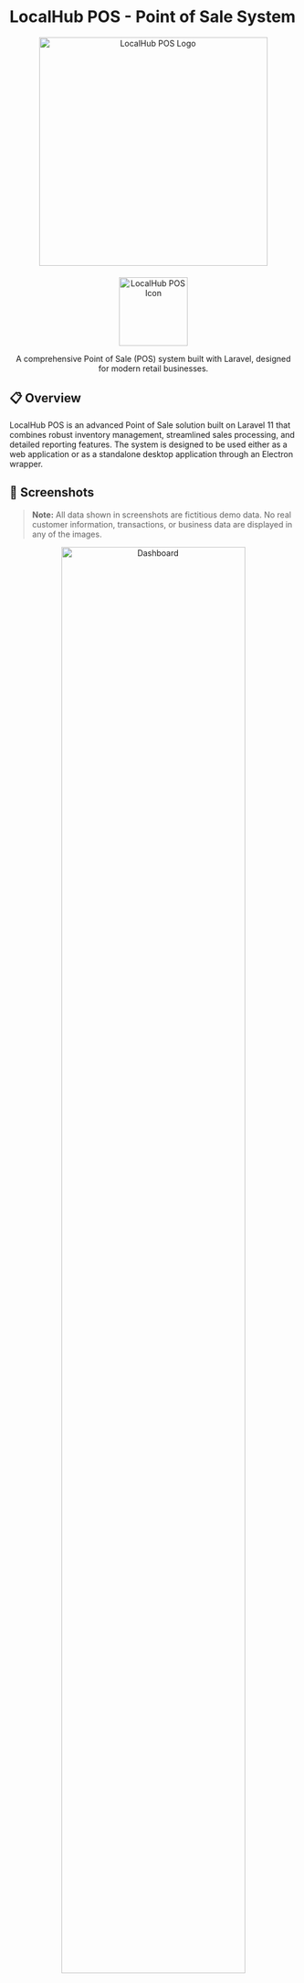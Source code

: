 # LocalHub POS - Point of Sale System

<div align="center">
  <img src="public/images/logo.png" alt="LocalHub POS Logo" width="400">
<br>
  <img src="public/images/logo-text.png" alt="LocalHub POS Icon" width="120" style="margin-top: 20px;">
</div>

<p align="center">
  A comprehensive Point of Sale (POS) system built with Laravel, designed for modern retail businesses.
</p>

## 📋 Overview

LocalHub POS is an advanced Point of Sale solution built on Laravel 11 that combines robust inventory management, streamlined sales processing, and detailed reporting features. The system is designed to be used either as a web application or as a standalone desktop application through an Electron wrapper.

## 📸 Screenshots

> **Note:** All data shown in screenshots are fictitious demo data. No real customer information, transactions, or business data are displayed in any of the images.

<p align="center">
  <img src="public/screenshots/dashboard.png" alt="Dashboard" width="80%">
  <p align="center"><em>Dashboard - Main administrative interface</em></p>
</p>

<div style="display: flex; justify-content: space-between; margin-bottom: 20px;">
  <div style="flex: 1; margin-right: 10px;">
    <img src="public/screenshots/pos-screen.png" alt="POS Screen" width="100%">
    <p align="center"><em>POS Interface - Streamlined checkout process</em></p>
  </div>
  <div style="flex: 1; margin-left: 10px;">
    <img src="public/screenshots/inventory.png" alt="Inventory Management" width="100%">
    <p align="center"><em>Inventory Management - Stock tracking and control</em></p>
  </div>
</div>

<div style="display: flex; justify-content: space-between;">
  <div style="flex: 1; margin-right: 10px;">
    <img src="public/screenshots/reports.png" alt="Sales Reports" width="100%">
    <p align="center"><em>Sales Reports - Detailed analytics and insights</em></p>
  </div>
  <div style="flex: 1; margin-left: 10px;">
    <img src="public/screenshots/receipt.png" alt="Receipt Preview" width="100%">
    <p align="center"><em>Sale Preview - Professional customer receipts, Refunds and Exchanges</em></p>
  </div>
</div>

## 🌟 Key Features

### 💼 Sales Management
- **Multi-payment processing**: Support for Cash, Credit Card, Mobile Pay, and COD
- **Intuitive Sales UI**: Fast checkout process with product search and scanning
- **Discount System**: Apply percentage or fixed discounts to entire sales or individual items
- **Returns & Exchanges**: Process returns and exchanges with full tracking
- **Gift Items**: Add complementary items to any purchase

### 📦 Inventory Management
- **Complete CRUD Operations**: For Products, Categories, and Brands
- **Stock Control**: Real-time inventory tracking with low stock alerts
- **Product Variants**: Support for products with multiple variants (size, color)
- **Parent-Child Relationships**: Group related products under a parent item
- **Bulk Import/Export**: Import/export inventory data via Excel/CSV

### 🏷️ Barcode System
- **Automatic Generation**: Generate barcodes for all inventory items
- **Custom Label Printing**: Print barcode labels in various formats
- **Scanning Support**: Scan barcodes using device camera or barcode scanner
- **Label Customization**: Customize barcode label appearance

### 🧾 Receipts & Invoices
- **Thermal Printing**: Direct integration with thermal receipt printers
- **PDF Generation**: Generate professional PDF invoices
- **Customizable Templates**: Customize receipt/invoice layout and content
- **Digital Receipts**: Option to email receipts to customers

### 📊 Reporting & Analytics
- **Sales Reports**: Daily, weekly, monthly, and custom date range reports
- **Inventory Reports**: Stock levels, inventory valuation, and movement history
- **Payment Method Reports**: Track sales by payment method
- **Brand Performance**: Analyze sales performance by brand
- **Excel/CSV Export**: Export all reports in various formats

### 💵 Cash Management
- **Cash Tracking**: Monitor cash drawer contents
- **End-of-day Reconciliation**: Verify cash against sales records
- **Expense Recording**: Log and categorize business expenses
- **Cash Flow Reports**: Track all cash movements

### ⚙️ Store Settings
- **Customizable Branding**: Configure store name, logo, and contact information
- **Receipt Customization**: Customize receipt footer messages and policies
- **User Management**: Create and manage user accounts with different access levels
- **System Preferences**: Configure system behavior and defaults

## 💻 Technical Features

### 🖥️ Desktop Application
- **Cross-platform Desktop App**: Run as a standalone application on Windows and macOS
- **Offline Capability**: Core functionality works without internet connection
- **Native Printer Integration**: Direct integration with receipt printers

### 🔒 Security
- **Role-based Access Control**: Different permission levels for Admins, Managers, and Cashiers
- **Audit Trail**: Track all important system actions
- **Secure Authentication**: Modern authentication flow with Laravel Breeze

### 🔧 Integration & Backup
- **Automated Backups**: Scheduled database backups with Spatie Laravel Backup
- **Export/Import System**: Export and import system data for migration
- **API Endpoints**: RESTful API for potential integrations

## 🎯 Project Purpose

LocalHub POS was developed to provide small to medium-sized retail businesses with an affordable yet powerful point of sale solution. It addresses common pain points in retail operations:

- Complex inventory management with parent-child product relationships
- Need for detailed sales analytics and reporting
- Efficient barcode generation and scanning 
- Professional receipt generation and printing
- Cash management and reconciliation
- Multi-user access with role-based permissions

Whether you run a clothing store with multiple variants, a grocery store with inventory tracking needs, or any retail business requiring sales and inventory management, LocalHub POS provides the tools you need.

## 💻 Technologies Used

This project leverages a modern tech stack:

### Backend
- **Laravel 11.x** - PHP framework providing the core architecture
- **MySQL** - Database system for data storage
- **Spatie Permissions** - Role and permission management
- **Spatie Backup** - Automated database backups
- **Laravel Breeze** - Authentication scaffolding

### Frontend
- **TailwindCSS** - Utility-first CSS framework
- **AlpineJS** - Lightweight JavaScript framework
- **Filament** - Admin panel and CRUD interface
- **Blade** - Laravel's templating engine

### Third-party Integrations
- **Picqer Barcode Generator** - For barcode generation
- **Mike42/escpos-php** - For thermal receipt printing
- **Laravel Excel/CSV** - For importing/exporting data
- **Laravel DomPDF** - For PDF generation

### Desktop Application
- **Electron.js** - For wrapping the web app as a desktop application

## 🏗️ Project Structure

```
app/
├── Console/            # Console commands
├── Exports/            # Excel export definitions
├── Http/               # Controllers, Middleware, Requests
├── Models/             # Eloquent models
├── Providers/          # Service providers
└── Services/           # Business logic services

config/                 # Configuration files
database/
├── migrations/         # Database migrations
└── seeders/            # Database seeders

public/                 # Publicly accessible files
├── build/              # Compiled assets
└── images/             # Static images

resources/              # Frontend resources
└── views/              # Blade templates
```

## 🤝 Contributing

We welcome contributions to LocalHub POS! Here's how you can help:

1. Fork the repository
2. Create your feature branch (`git checkout -b feature/amazing-feature`)
3. Commit your changes (`git commit -m 'Add some amazing feature'`)
4. Push to the branch (`git push origin feature/amazing-feature`)
5. Open a Pull Request

Please make sure to update tests as appropriate.

## 🐛 Bug Reporting

Found a bug? Please report it by creating an issue in this repository. Be sure to include:

- Detailed description of the bug
- Steps to reproduce
- Expected behavior
- Screenshots (if applicable)
- System information

## 📝 Development Roadmap

Future plans for LocalHub POS include:

- [ ] Integration with payment gateways (Stripe, PayPal)
- [ ] Customer loyalty program
- [ ] Multi-language support
- [ ] Advanced inventory forecasting
- [ ] Mobile app version
- [ ] Cloud synchronization across multiple devices
- [ ] Enhanced reporting and analytics

## 📜 Changelog

### v1.0.0 (April 2025)
- Initial release with core POS functionality
- Inventory management
- Sales processing
- Reporting system
- Desktop application wrapper

## 📦 Installation

### Requirements
- PHP 8.2 or higher
- MySQL 5.7 or higher
- Composer
- Node.js and NPM

### Web Application Setup

```bash
# Clone the repository
git clone https://github.com/yourusername/localhub-pos.git
cd localhub-pos

# Install PHP dependencies
composer install

# Install JavaScript dependencies
npm install

# Create environment file and generate application key
cp .env.example .env
php artisan key:generate

# Configure database in .env file
# DB_CONNECTION=mysql
# DB_HOST=127.0.0.1
# DB_PORT=3306
# DB_DATABASE=localhub_pos
# DB_USERNAME=root
# DB_PASSWORD=

# Run migrations and seeders
php artisan migrate --seed

# Build frontend assets
npm run build

# Start the development server
php artisan serve
```

### Desktop Application Setup

```bash
# After setting up the web application
# Build the desktop application
npm run electron:build

# The built application will be available in the dist_electron directory
```

## 🖨️ Printer Setup

### Thermal Receipt Printer
1. Configure your printer name in the `printer_config.json` file
2. For Windows: Ensure printer drivers are installed
3. For macOS: CUPS printing system is utilized

### Barcode Label Printer
1. Ensure the printer is correctly installed on your system
2. Adjust label size and format in the application settings

## 👥 User Roles

- **Administrator**: Full access to all system features
- **Manager**: Access to inventory, sales, and basic reports
- **Cashier**: Access to sales processing and basic inventory lookup

Default admin login:
- Email: admin@example.com
- Password: password

## 🌐 Progressive Web App (PWA)

LocalHub POS can be installed as a PWA on supported devices, providing a native-like experience on mobile and desktop browsers with internet connection.

## 📱 Mobile Compatibility

The application is fully responsive and optimized for use on tablets and mobile devices, making it suitable for businesses with mobile point-of-sale needs.

## 🔄 Data Backup

Automated database backups are configured using Spatie Laravel Backup. By default, backups run daily and are stored in the `storage/app/backups` directory.

## 🔐 License

This project is licensed under the [MIT license](https://opensource.org/licenses/MIT).

## 📞 Support

For support and inquiries, please contact noureldinfarag@gmail.com or open an issue on GitHub.

---

Built with ❤️ using Laravel and modern web technologies.

